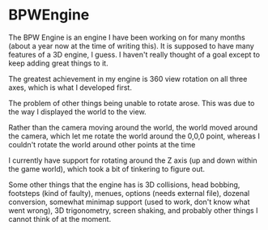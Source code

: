 # BPWEngine
The BPW Engine is an engine I have been working on for many months (about a year now at the time of writing this).
It is supposed to have many features of a 3D engine, I guess. I haven't really thought of a goal except to keep adding great things to it.

The greatest achievement in my engine is 360 view rotation on all three axes, which is what I developed first.

The problem of other things being unable to rotate arose. This was due to the way I displayed the world to the view.

Rather than the camera moving around the world, the world moved around the camera, which let me rotate the world around the 0,0,0 point, whereas I couldn't rotate the world around other points at the time

I currently have support for rotating around the Z axis (up and down within the game world), which took a bit of tinkering to figure out.

Some other things that the engine has is 3D collisions, head bobbing, footsteps (kind of faulty), menues, options (needs external file), dozenal conversion, somewhat minimap support (used to work, don't know what went wrong), 3D trigonometry, screen shaking, and probably other things I cannot think of at the moment.
